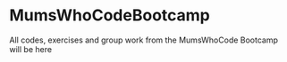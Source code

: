 # MumsWhoCodeBootcamp
All codes, exercises and group work from the MumsWhoCode Bootcamp will be here
